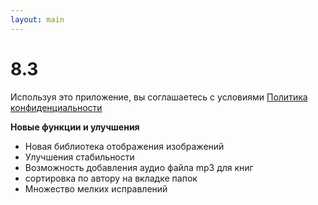 ```yaml
---
layout: main
---
```


# 8.3

Используя это приложение, вы соглашаетесь с условиями [Политика конфиденциальности](/wiki/PrivacyPolicy/ru)

**Новые функции и улучшения**

* Новая библиотека отображения изображений
* Улучшения стабильности
* Возможность добавления аудио файла mp3 для книг
* сортировка по автору на вкладке папок
* Множество мелких исправлений
